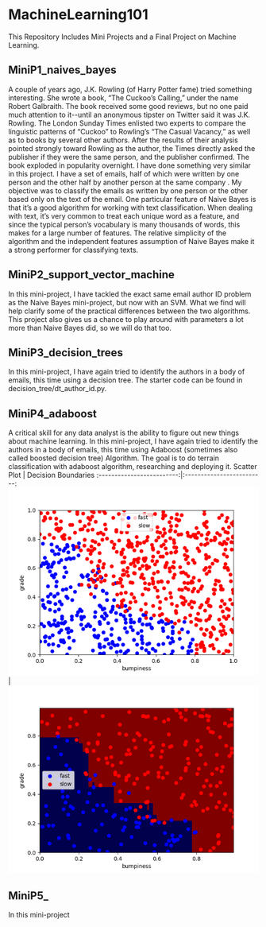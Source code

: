 # MachineLearning101
This Repository Includes Mini Projects and a Final Project on Machine Learning.

## MiniP1_naives_bayes
A couple of years ago, J.K. Rowling (of Harry Potter fame) tried something interesting. She wrote a book, “The Cuckoo’s Calling,” under the name Robert Galbraith. The book received some good reviews, but no one paid much attention to it--until an anonymous tipster on Twitter said it was J.K. Rowling. The London Sunday Times enlisted two experts to compare the linguistic patterns of “Cuckoo” to Rowling’s “The Casual Vacancy,” as well as to books by several other authors. After the results of their analysis pointed strongly toward Rowling as the author, the Times directly asked the publisher if they were the same person, and the publisher confirmed. The book exploded in popularity overnight.
I have done something very similar in this project. I have a set of emails, half of which were written by one person and the other half by another person at the same company . My objective was to classify the emails as written by one person or the other based only on the text of the email. 
One particular feature of Naive Bayes is that it’s a good algorithm for working with text classification. When dealing with text, it’s very common to treat each unique word as a feature, and since the typical person’s vocabulary is many thousands of words, this makes for a large number of features. The relative simplicity of the algorithm and the independent features assumption of Naive Bayes make it a strong performer for classifying texts.

## MiniP2_support_vector_machine
In this mini-project, I have tackled the exact same email author ID problem as the Naive Bayes mini-project, but now with an SVM. What we find will help clarify some of the practical differences between the two algorithms. This project also gives us a chance to play around with parameters a lot more than Naive Bayes did, so we will do that too.

## MiniP3_decision_trees
In this mini-project, I have again tried to identify the authors in a body of emails, this time using a decision tree. The starter code can be found in decision_tree/dt_author_id.py.

## MiniP4_adaboost
A critical skill for any data analyst is the ability to figure out new things about machine learning. In this mini-project, I have again tried to identify the authors in a body of emails, this time using Adaboost (sometimes also called boosted decision tree) Algorithm. The goal is to do terrain classification with adaboost algorithm, researching and deploying it.
Scatter Plot             |  Decision Boundaries
:-------------------------:|:-------------------------:
![Image1](tools/Figure_1.png)  |  ![Image2](tools/Figure_2.png)

## MiniP5_
In this mini-project
